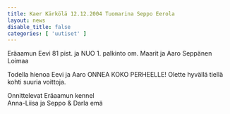 ```yaml
---
title: Kaer Kärkölä 12.12.2004 Tuomarina Seppo Eerola
layout: news
disable_title: false
categories: [ 'uutiset' ]
---
```


Eräaamun Eevi 81 pist. ja NUO 1. palkinto om. Maarit ja Aaro Seppänen Loimaa

Todella hienoa Eevi ja Aaro ONNEA KOKO PERHEELLE! Olette hyvällä tiellä kohti suuria voittoja.

Onnittelevat Eräaamun kennel  
Anna-Liisa ja Seppo & Darla emä
